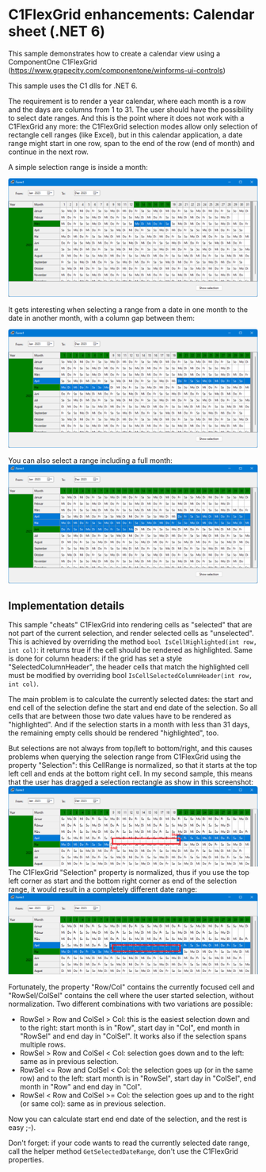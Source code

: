 # C1FlexGrid enhancements: Calendar sheet (.NET 6)

This sample demonstrates how to create a calendar view using a ComponentOne C1FlexGrid (https://www.grapecity.com/componentone/winforms-ui-controls)

This sample uses the C1 dlls for .NET 6.

The requirement is to render a year calendar, where each month is a row and the days are columns from 1 to 31. The user should have the possibility
to select date ranges. And this is the point where it does not work with a C1FlexGrid any more: the C1FlexGrid selection modes allow only selection of rectangle cell ranges (like Excel), 
but in this  calendar application, a date range might start in one row, span to the end of the row (end of month) and continue in the next row.


A simple selection range is inside a month:

![Simple Selection](images/same_month.png)

It gets interesting when selecting a range from a date in one month to the date in another month, with a column gap between them:

![From end of month to start of next](images/over_month_border_with_gap.png)

You can also select a range including a full month:
![Full month](images/over_month_border_without_gap.png)

## Implementation details
This sample "cheats" C1FlexGrid into rendering cells as "selected" that are not part of the current selection, and render selected cells as "unselected". 
This is achieved by overriding the method `bool IsCellHighlighted(int row, int col)`: it returns true if the cell should be rendered as highlighted.
Same is done for column headers: if the grid has set a style "SelectedColumnHeader", the header cells that match the highlighted cell 
must be modified by overriding bool `IsCellSelectedColumnHeader(int row, int col)`.


The main problem is to calculate the currently selected dates: the start and end cell of the selection define the start and end date of the selection. So
all cells that are between those two date values have to be rendered as "highlighted". And if the selection starts in a month with less than 31 days, the remaining
empty cells should be rendered "highlighted", too.

But selections are not always from top/left to bottom/right, and this causes problems when querying the selection range from C1FlexGrid using the property "Selection":
this CellRange is normalized, so that it starts at the top left cell and ends at the bottom right cell. In my second sample, this means that the user has 
dragged a selection rectangle as show in this screenshot:
![From end of month to start of next](images/over_month_border_with_gap_selection.png)
The C1FlexGrid "Selection" property is normalized, thus if you use the top left corner as start and the bottom right corner as end of the selection range,
it would result in a completely different date range: 
![From end of month to start of next](images/over_month_border_with_gap_selection_wrong.png)

Fortunately, the property "Row/Col" contains the currently focused cell and "RowSel/ColSel" contains the cell where the user started selection, without normalization.
Two different combinations with two variations are possible:

* RowSel > Row and ColSel > Col: this is the easiest selection down and to the right: start month is in "Row", start day in "Col", end month in "RowSel" and end day in "ColSel".
It works also if the selection spans multiple rows.
* RowSel > Row and ColSel < Col: selection goes down and to the left: same as in previous selection.
* RowSel <= Row and ColSel < Col: the selection goes up (or in the same row) and to the left: start month is in "RowSel", start day in "ColSel", end month in "Row" and end day in "Col".
* RowSel < Row and ColSel >= Col: the selection goes up and to the right (or same col): same as in previous selection.

Now you can calculate start end end date of the selection, and the rest is easy ;-). 

Don't forget: if your code wants to read the currently selected date range, call the helper method `GetSelectedDateRange`, don't use the C1FlexGrid properties.


